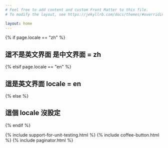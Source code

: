 ```yaml
---
# Feel free to add content and custom Front Matter to this file.
# To modify the layout, see https://jekyllrb.com/docs/themes/#overriding-theme-defaults

layout: home
---
```


{% if page.locale == "zh" %}
<h2>這不是英文界面 是中文界面 = zh</h2>
{% elsif page.locale == "en" %}
<h2>這是英文界面 locale = en</h2>
{% else %}
<h2>這個 locale 沒設定</h2>
{% endif %}

{% include support-for-unit-testing.html %}
{% include coffee-button.html %}
{% include paginator.html %}
